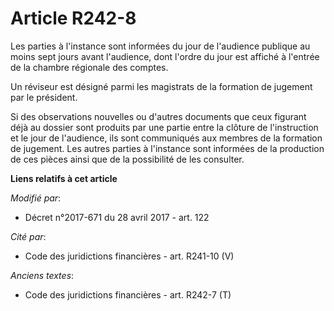 # Article R242-8

Les parties à l'instance sont informées du jour de l'audience publique au moins sept jours avant l'audience, dont l'ordre du
jour est affiché à l'entrée de la chambre régionale des comptes.

Un réviseur est désigné parmi les magistrats de la formation de jugement par le président.

Si des observations nouvelles ou d'autres documents que ceux figurant déjà au dossier sont produits par une partie entre la
clôture de l'instruction et le jour de l'audience, ils sont communiqués aux membres de la formation de jugement. Les autres
parties à l'instance sont informées de la production de ces pièces ainsi que de la possibilité de les consulter.

**Liens relatifs à cet article**

_Modifié par_:

  - Décret n°2017-671 du 28 avril 2017 - art. 122

_Cité par_:

  - Code des juridictions financières - art. R241-10 (V)

_Anciens textes_:

  - Code des juridictions financières - art. R242-7 (T)
